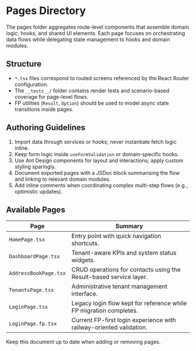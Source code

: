 # Pages Directory

The pages folder aggregates route-level components that assemble domain logic, hooks, and shared UI elements. Each page focuses on orchestrating data flows while delegating state management to hooks and domain modules.

## Structure

- `*.tsx` files correspond to routed screens referenced by the React Router configuration.
- The `__tests__/` folder contains render tests and scenario-based coverage for page-level flows.
- FP utilities (`Result`, `Option`) should be used to model async state transitions inside pages.

## Authoring Guidelines

1. Import data through services or hooks; never instantiate fetch logic inline.
2. Keep form logic inside `useFormValidation` or domain-specific hooks.
3. Use Ant Design components for layout and interactions; apply custom styling sparingly.
4. Document exported pages with a JSDoc block summarising the flow and linking to relevant domain modules.
5. Add inline comments when coordinating complex multi-step flows (e.g., optimistic updates).

## Available Pages

| Page | Summary |
| --- | --- |
| `HomePage.tsx` | Entry point with quick navigation shortcuts. |
| `DashboardPage.tsx` | Tenant-aware KPIs and system status widgets. |
| `AddressBookPage.tsx` | CRUD operations for contacts using the Result-based service layer. |
| `TenantsPage.tsx` | Administrative tenant management interface. |
| `LoginPage.tsx` | Legacy login flow kept for reference while FP migration completes. |
| `LoginPage.fp.tsx` | Current FP-first login experience with railway-oriented validation. |

Keep this document up to date when adding or removing pages.
